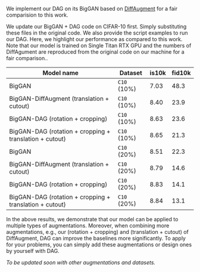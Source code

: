 We implement our DAG on its BigGAN based on [DiffAugment](https://github.com/mit-han-lab/data-efficient-gans) for a fair comparision to this work. 

We update our BigGAN + DAG code on CIFAR-10 first. Simply substituting these files in the original code. We also provide the script examples to run our DAG. Here, we highlight our performance as compared to this work. Note that our model is trained on Single Titan RTX GPU and the numbers of DiffAgument are reproduced from the original code on our machine for a fair comparison..

| Model name                               | Dataset           | is10k     | fid10k    |
| -----------------------------------------| ------------------| --------- | --------- |
| BigGAN                                   | `C10` (10%)       | 7.03      | 48.3      |
| BigGAN-DiffAugment (translation + cutout)| `C10` (10%)       | 8.40      | 23.9      |
| BigGAN-DAG (rotation + cropping)         | `C10` (10%)       | 8.63      | 23.6      |
| BigGAN-DAG (rotation + cropping + translation + cutout)         | `C10` (10%)       | 8.65      | 21.3      |
| BigGAN                                   | `C10` (20%)       | 8.51      | 22.3      |
| BigGAN-DiffAugment (translation + cutout)| `C10` (20%)       | 8.79      | 14.6      |
| BigGAN-DAG (rotation + cropping)         | `C10` (20%)       | 8.83      | 14.1      |
| BigGAN-DAG (rotation + cropping + translation + cutout)         | `C10` (20%)       | 8.84      | 13.1      |

In the above results, we demonstrate that our model can be applied to multiple types of augmentations. Moreover, when combining more augmentations, e.g., our (rotation + cropping) and (translation + cutout) of DiffAugment, DAG can improve the baselines more significantly. To apply for your problems, you can simply add these augmentations or design ones by yourself with DAG.

*To be updated soon with other augmentations and datasets.*


